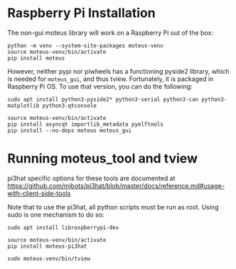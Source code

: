 # Raspberry Pi Installation #

The non-gui moteus library will work on a Raspberry Pi out of the box:

```
python -m venv --system-site-packages moteus-venv
source moteus-venv/bin/activate
pip install moteus
```

However, neither pypi nor piwheels has a functioning pyside2 library,
which is needed for `moteus_gui`, and thus tview.  Fortunately, it is
packaged in Raspberry Pi OS.  To use that version, you can do the
following:

```
sudo apt install python3-pyside2* python3-serial python3-can python3-matplotlib python3-qtconsole

source moteus-venv/bin/activate
pip install asyncqt importlib_metadata pyelftools
pip install --no-deps moteus moteus_gui
```

# Running moteus_tool and tview #

pi3hat specific options for these tools are documented at https://github.com/mjbots/pi3hat/blob/master/docs/reference.md#usage-with-client-side-tools

Note that to use the pi3hat, all python scripts must be run as root.
Using sudo is one mechanism to do so:

```
sudo apt install libraspberrypi-dev

source moteus-venv/bin/activate
pip install moteus-pi3hat

sudo moteus-venv/bin/tview
```
